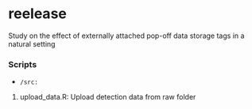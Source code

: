 # reelease
Study on the effect of externally attached pop-off data storage tags in a natural setting


### Scripts

* `/src:`

1. upload_data.R: Upload detection data from raw folder